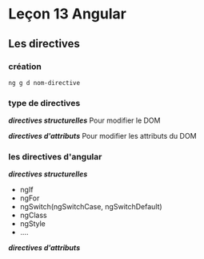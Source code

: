 # Leçon 13 Angular
## Les directives

### création 
```console
ng g d nom-directive
```
### type de directives
***directives structurelles***
Pour modifier le DOM

***directives d'attributs***
Pour modifier les attributs du DOM

### les directives d'angular

***directives structurelles***
* ngIf
* ngFor
* ngSwitch(ngSwitchCase, ngSwitchDefault)
* ngClass
* ngStyle
* ....

***directives d'attributs***
